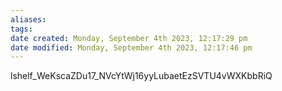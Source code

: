 ```yaml
---
aliases: 
tags: 
date created: Monday, September 4th 2023, 12:17:29 pm
date modified: Monday, September 4th 2023, 12:17:46 pm
---
```

lshelf_WeKscaZDu17_NVcYtWj16yyLubaetEzSVTU4vWXKbbRiQ